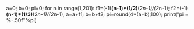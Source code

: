  a=0;
 b=0;
 pi=0;
 for n in range(1,201):
 f1=(-1)**(n-1)*(1/2)**(2*n-1)/(2*n-1);
 f2=(-1)**(n-1)*(1/3)**(2*n-1)/(2*n-1);
 a=a+f1;
 b=b+f2;
 pi=round(4*(a+b),100);
 print("pi = %-.50f"%pi)
